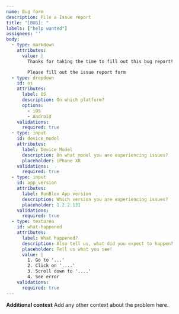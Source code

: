 ```yaml
---
name: Bug form
description: File a Issue report
title: "[BUG]: "
labels: ["help wanted"]
assignees: ''
body:
  - type: markdown
    attributes:
      value: |
        Thanks for taking the time to fill out this bug report!

        Please fill out the issue report form
  - type: dropdown
    id: os
    attributes:
      label: OS
      description: On which platform?
      options:
        - iOS
        - Android
    validations:
      required: true
  - type: input
    id: device_model
    attributes:
      label: Device Model
      description: On what model you are experiencing issues?
      placeholder: iPhone XR
    validations:
      required: true
  - type: input
    id: app_version
    attributes:
      label: RunBlox App version
      description: Which version you are experiencing issues?
      placeholder: 1.2.2.131
    validations:
      required: true
  - type: textarea
    id: what-happened
    attributes:
      label: What happened?
      description: Also tell us, what did you expect to happen?
      placeholder: Tell us what you see!
      value: |
        1. Go to '...'
        2. Click on '....'
        3. Scroll down to '....'
        4. See error
    validations:
      required: true
---
```


**Additional context**
Add any other context about the problem here.
